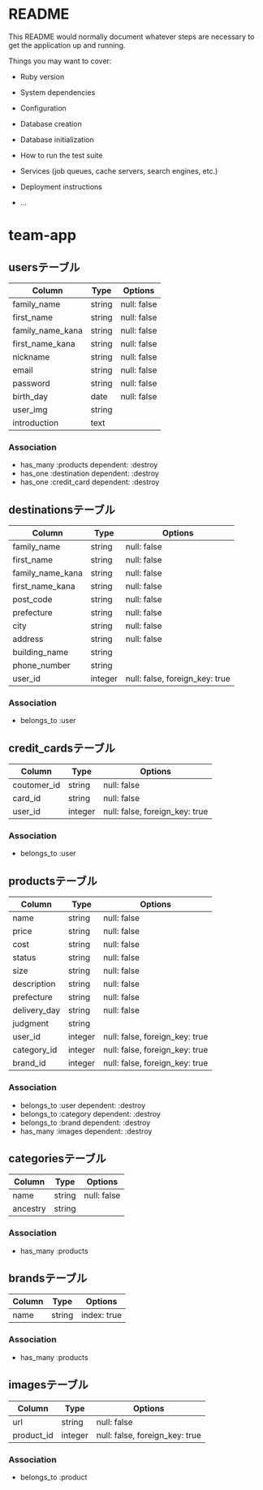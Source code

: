 # README

This README would normally document whatever steps are necessary to get the
application up and running.

Things you may want to cover:

* Ruby version

* System dependencies

* Configuration

* Database creation

* Database initialization

* How to run the test suite

* Services (job queues, cache servers, search engines, etc.)

* Deployment instructions

* ...
# team-app

## usersテーブル
|Column|Type|Options|
|------|----|-------|
|family_name|string|null: false|
|first_name|string|null: false|
|family_name_kana|string|null: false|
|first_name_kana|string|null: false|
|nickname|string|null: false|
|email|string|null: false|
|password|string|null: false|
|birth_day|date|null: false|
|user_img|string|
|introduction|text|
### Association
- has_many :products dependent: :destroy
- has_one :destination dependent: :destroy
- has_one :credit_card dependent: :destroy

## destinationsテーブル
|Column|Type|Options|
|------|----|-------|
|family_name|string|null: false|
|first_name|string|null: false|
|family_name_kana|string|null: false|
|first_name_kana|string|null: false|
|post_code|string|null: false|
|prefecture|string|null: false|
|city|string|null: false|
|address|string|null: false|
|building_name|string|
|phone_number|string|
|user_id|integer|null: false, foreign_key: true|
### Association
- belongs_to :user

## credit_cardsテーブル
|Column|Type|Options|
|------|----|-------|
|coutomer_id|string|null: false|
|card_id|string|null: false|
|user_id|integer|null: false, foreign_key: true|
### Association
- belongs_to :user

## productsテーブル
|Column|Type|Options|
|------|----|-------|
|name|string|null: false|
|price|string|null: false|
|cost|string|null: false|
|status|string|null: false|
|size|string|null: false|
|description|string|null: false|
|prefecture|string|null: false|
|delivery_day|string|null: false|
|judgment|string|
|user_id|integer|null: false, foreign_key: true|
|category_id|integer|null: false, foreign_key: true|
|brand_id|integer|null: false, foreign_key: true|
### Association
- belongs_to :user dependent: :destroy
- belongs_to :category dependent: :destroy
- belongs_to :brand dependent: :destroy
- has_many :images dependent: :destroy

## categoriesテーブル
|Column|Type|Options|
|------|----|-------|
|name|string|null: false|
|ancestry|string|
### Association
- has_many :products

## brandsテーブル
|Column|Type|Options|
|------|----|-------|
|name|string|index: true|
### Association
- has_many :products

## imagesテーブル
|Column|Type|Options|
|------|----|-------|
|url|string|null: false|
|product_id|integer|null: false, foreign_key: true|
### Association
- belongs_to :product